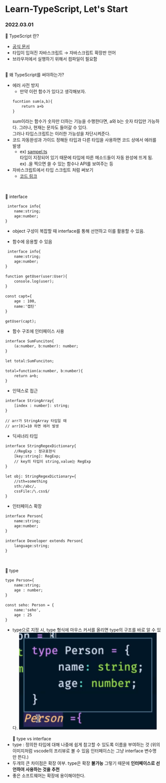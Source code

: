 # Learn-TypeScript, Let's Start

### 2022.03.01
📃 TypeScript 란?
- [공식 문서]('https://www.typescriptlang.org/')
- 타입이 입혀진 자바스크립트 → 자바스크립트 확장판 언어
- 브라우저에서 실행하기 위해서 컴파일이 필요함
<br><br>

📃 왜 TypeScript를 써야하는가?
- 에러 사전 방지 <br>
    - 만약 이런 함수가 있다고 생각해보자. <br>
    ``` 
    fucntion sum(a,b){
        return a+b
    }
    ```
    sum이라는 함수가 숫자만 더하는 기능을 수행한다면, a와 b는 숫자 타입만 가능하다. 그러나, 현재는 문자도 들어갈 수 있다. <br>
    그러나 타입스크립트는 이러한 가능성을 차단시켜준다. 
- 코드 자동완성과 가이드
  정해둔 타입과 다른 타입을 사용하면 코드 상에서 에러를 발생 <br>
    - ex) [sampel.ts]('./why-ts/sample.ts) <br>
      타입이 지정되어 있기 때문에 타입에 따른 메소드들이 자동 완성에 뜨게 됨.  
      ex) .을 찍으면 쓸 수 있는 함수나 API를 보여주는 등
- 자바스크립트에서 타입 스크립트 처럼 써보기
    - [코드 링크]('./why-ts/sample.js)

<br><br>
📃 interface
``` interface
 interface info{
 	name:string;
  	age:number;
}
```

- object 구성이 복잡할 때 interface를 통해 선언하고 이를 활용할 수 있음.

- 함수에 응용할 수 있음

``` interface
 interface info{
 	name:string;
  	age:number;
}

function getUser(user:User){
    console.log(user);
}

const capt={
    age : 100,
    name:'캡틴'
}

getUser(capt); 

```

- 함수 구조에 인터페이스 사용

```interface
interface SumFunciton{
    (a:number, b:number): number;
}

let total:SumFunciton;

total=function(a:number, b:number){
    return a+b;
}
```

* 인덱스로 접근

```interface-index
interface StringArray{
    [index : number]: string;
}

// arr가 StringArray 타입일 때
// arr[0]=10 하면 에러 발생
```

- 딕셔너리 타입

```interface-dir
interface StringRegexDictionary{
    //RegExp : 정규표현식
    [key:string]: RegExp;
    // key의 타입이 string,value는 RegExp
}

let obj: StringRegexDictionary={
    //sth=something
    sth:/abc/,
    cssFile:/\.css$/
}
```

- 인터페이스 확장

```interface-extend
interface Person{
    name:string;
    age:number;
}

interface Developer extends Person{
    language:string;
}
```
<br><br>
📃 type
```type
type Person={
    name:string;
    age : number;
}

const seho: Person = {
    name:'seho',
    age : 25
}
```
- type으로 지정 시, type 형식에 마우스 커서를 올리면 type의 구조를 바로 알 수 있다.
![type](/img/type.png)
<br><br>
📃 type vs interface
- type : 정의한 타입에 대해 나중에 쉽게 참고할 수 있도록 이름을 부여하는 것 (위의 이미지처럼 vscode의 프리뷰로 볼 수 있음 인터페이스는 그냥 interface 변수명 만 뜬다.)
- 두개의 큰 차이점은 확장 여부. type은 확장 <strong>불가능</strong> 그렇기 때문에 <strong>인터페이스로 선언하여 사용하는 것을 추천</strong>
- 좋은 소프트웨어는 확장에 용이해야한다.


